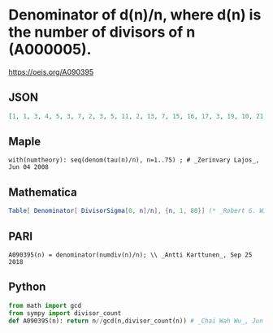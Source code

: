 # Denominator of d\(n\)/n, where d\(n\) is the number of divisors of n \(A000005\)\.
https://oeis.org/A090395
## JSON
```JSON
[1, 1, 3, 4, 5, 3, 7, 2, 3, 5, 11, 2, 13, 7, 15, 16, 17, 3, 19, 10, 21, 11, 23, 3, 25, 13, 27, 14, 29, 15, 31, 16, 33, 17, 35, 4, 37, 19, 39, 5, 41, 21, 43, 22, 15, 23, 47, 24, 49, 25, 51, 26, 53, 27, 55, 7, 57, 29, 59, 5, 61, 31, 21, 64, 65, 33, 67, 34, 69, 35, 71, 6, 73, 37, 25, 38]
```
## Maple
```Maple
with(numtheory): seq(denom(tau(n)/n), n=1..75) ; # _Zerinvary Lajos_, Jun 04 2008
```
## Mathematica
```Mathematica
Table[ Denominator[ DivisorSigma[0, n]/n], {n, 1, 80}] (* _Robert G. Wilson v_, Feb 04 2004 *)
```
## PARI
```PARI
A090395(n) = denominator(numdiv(n)/n); \\ _Antti Karttunen_, Sep 25 2018
```
## Python
```Python
from math import gcd
from sympy import divisor_count
def A090395(n): return n//gcd(n,divisor_count(n)) # _Chai Wah Wu_, Jun 20 2022
```
